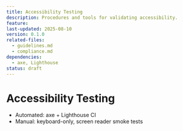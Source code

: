 ```yaml
---
title: Accessibility Testing
description: Procedures and tools for validating accessibility.
feature:
last-updated: 2025-08-10
version: 0.1.0
related-files:
  - guidelines.md
  - compliance.md
dependencies:
  - axe, Lighthouse
status: draft
---
```


# Accessibility Testing

- Automated: axe + Lighthouse CI
- Manual: keyboard-only, screen reader smoke tests
